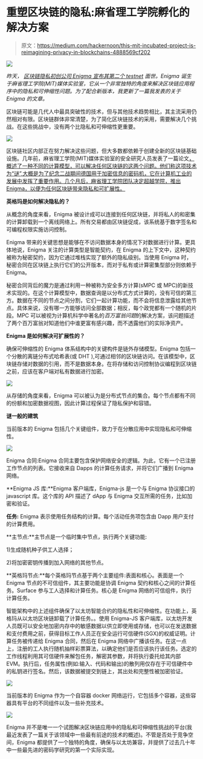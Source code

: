 # 重塑区块链的隐私:麻省理工学院孵化的解决方案

> 原文：<https://medium.com/hackernoon/this-mit-incubated-project-is-reimagining-privacy-in-blockchains-4888569cf202>

![](img/aaeb9729f853ae5f153c07e01c97a86f.png)

*昨天，* [*区块链隐私初创公司 Enigma 宣布其第二个 testnet*](https://www.coindesk.com/enigma-launches-second-testnet-designed-for-secret-contract-development) *面世。Enigma 诞生于麻省理工学院(MIT)媒体实验室，它从一个非常独特的角度来解决区块链应用程序中的隐私和可伸缩性问题。为了配合新版本，我更新了一篇我发表的关于 Enigma 的文章。*

区块链可能是几代人中最具突破性的技术，但与其他技术趋势相比，其主流采用仍然相对有限。区块链群体非常清楚，为了简化区块链技术的采用，需要解决几个挑战。在这些挑战中，没有两个比隐私和可伸缩性更重要。

![](img/d194d32c40a4d64711036a0f61e0a3ca.png)

区块链社区内部正在努力解决这些问题，但大多数都依赖于创建全新的区块链基础设施。几年前，麻省理工学院(MIT)媒体实验室的安全研究人员发表了一篇论文[，概述了一种不同的计算模型，可以解决任何区块链的这两个问题。他们称这项技术为“谜”,大概是为了纪念二战期间德国用于加密信息的密码机，它在计算机工业的发展中发挥了重要作用。几个月后，麻省理工学院团队决定超越学院，推出 Enigma，以便为任何区块链带来隐私和可扩展性。](https://www.media.mit.edu/projects/enigma/overview/)

**英格玛是如何解决隐私的？**

从概念的角度来看，Enigma 被设计成可以连接到任何区块链，并将私人的和密集的计算卸载到一个离线网络上。所有交易都由区块链促成，该系统基于数字签名和可编程权限实施访问控制。

Enigma 带来的关键思想是能够在不访问数据本身的情况下对数据进行计算。更具体地说，Enigma 关注的计算类型是智能契约，在 Enigma 的上下文中，这种契约被称为秘密契约，因为它通过堆栈实现了额外的隐私级别。当使用 Enigma 时，秘密合同在区块链上执行它们的公开版本，而对于私有或计算密集型部分则依赖于 Enigma。

秘密合同背后的魔力是通过利用一种被称为安全多方计算(sMPC 或 MPC)的新技术实现的。在这个计算模型中，数据查询是以分布式方式计算的，没有可信的第三方。数据在不同的节点之间分割，它们一起计算功能，而不会将信息泄露给其他节点。具体来说，没有哪一方能够访问全部数据；相反，每个政党都有一个随机的片段。MPC 可以被视为计算机科学中著名的*百万富翁问题*的解决方案，该问题描述了两个百万富翁对知道他们中谁更富有感兴趣，而不透露他们的实际净资产。

**Enigma 是如何解决可扩展性的？**

确保可伸缩性的 Enigma 体系结构中的关键构件是链外存储模型。Enigma 包括一个分散的离链分布式哈希表(或 DHT ),可通过相邻的区块链访问。在该模型中，区块链存储对数据的引用，而不是数据本身。在将存储和访问控制协议编程到区块链之前，应该在客户端对私有数据进行加密。

![](img/8fbffb2b4fc35ec089ffeb3f875c3043.png)

从存储的角度来看，Enigma 可以被认为是分布式节点的集合。每个节点都有不同的份额和加密数据视图，因此计算过程保证了隐私保护和容错。

**谜一般的建筑**

当前版本的 Enigma 包括几个关键组件，致力于在分散应用中实现隐私和可伸缩性。

![](img/f465cb2e3b0edc8e2f9fdbfd926f48ee.png)

Enigma 合同:Enigma 合同主要包含保护网络安全的逻辑。为此，它有一个已注册工作节点的列表。它接收来自 Dapps 的计算任务请求，并将它们广播到 Enigma 网络。

**Enigma JS 库:**Enigma 客户端库，Enigma-js 是一个与 Enigma 协议接口的 javascript 库。这个库的 API 描述了 dApp 与 Enigma 交互所需的任务，比如加密和验证。

**任务:** Enigma 表示使用任务结构的计算。每个活动任务项包含由 Dapp 用户支付的计算费用。

**主节点:**主节点是一个临时集中节点，执行两个关键功能:

1)生成随机种子供工人选择；

2)将加密密钥传播到加入网络的其他节点。

**英格玛节点:**每个英格玛节点基于两个主要组件:表面和核心。表面是一个 Enigma 节点的不可信组件，其主要功能是协调 Enigma 契约和核心之间的计算任务。Surface 参与工人选择和计算任务。核心是 Enigma 网络的可信组件，执行计算任务。

智能架构中的上述组件确保了以太坊智能合约的隐私性和可伸缩性。在功能上，英格玛从以太坊区块链卸载了计算任务。。使用 Enigma-JS 客户端库，以太坊开发人员既可以安全地加密内存中的敏感数据以供立即使用或存储，也可以在发送数据和支付费用之前，获得目标工作人员正在安全运行可信硬件(SGX)的权威证明。计算任务被传递给 Enigma 合同，然后在 Enigma 网络中广播该任务。在这一点上，注册的工人执行随机抽样彩票算法，以确定他们是否应该执行该任务。选定的工作线程利用其可信硬件来解包任务，解密其参数，并将执行委托给其内部 EVM。执行后，任务属性(例如:输入、代码和输出)的散列用仅存在于可信硬件中的私钥进行签名。然后，该数据被提交到链上，其出处和完整性被加密验证。

![](img/6dc5286f99ce0cc37f9a9a07cb022d45.png)

当前版本的 Enigma 作为一个自容器 docker 网络运行，它包括多个容器，这些容器具有平台的不同组件以及一些补充技术。

![](img/db5c5fee9a80f854eabf5e1771710ca4.png)

Enigma 并不是唯一一个试图解决区块链应用中的隐私和可伸缩性挑战的平台(我最近发表了一篇关于该领域中一些最有前途的技术的概述)。不管是否处于竞争空间，Enigma 都提供了一个独特的角度，确保与以太坊兼容，并提供了过去几十年中一些最先进的密码学研究的第一个实际实现。